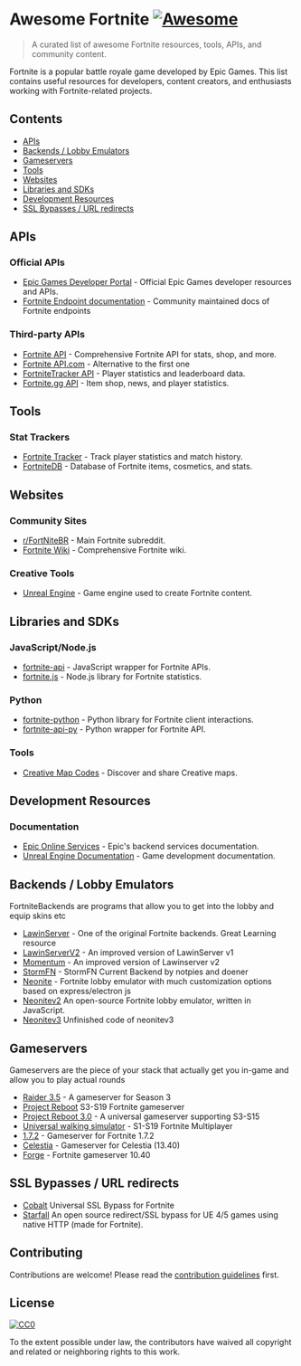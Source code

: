 # Awesome Fortnite [![Awesome](https://awesome.re/badge.svg)](https://awesome.re)

> A curated list of awesome Fortnite resources, tools, APIs, and community content.

Fortnite is a popular battle royale game developed by Epic Games. This list contains useful resources for developers, content creators, and enthusiasts working with Fortnite-related projects.

## Contents

- [APIs](#apis)
- [Backends / Lobby Emulators](#backends--lobby-emulators)
- [Gameservers](#gameservers)
- [Tools](#tools)
- [Websites](#websites)
- [Libraries and SDKs](#libraries-and-sdks)
- [Development Resources](#development-resources)
- [SSL Bypasses / URL redirects](#ssl-bypasses--url-redirects)

## APIs

### Official APIs

- [Epic Games Developer Portal](https://dev.epicgames.com/) - Official Epic Games developer resources and APIs.
- [Fortnite Endpoint documentation](https://github.com/LeleDerGrasshalmi/FortniteEndpointsDocumentation) - Community maintained docs of Fortnite endpoints

### Third-party APIs

- [Fortnite API](https://fortniteapi.io/) - Comprehensive Fortnite API for stats, shop, and more.
- [Fortnite API.com](https://fortnite-api.com) - Alternative to the first one
- [FortniteTracker API](https://fortnitetracker.com/site-api) - Player statistics and leaderboard data.
- [Fortnite.gg API](https://fortnite.gg/) - Item shop, news, and player statistics.

## Tools

### Stat Trackers

- [Fortnite Tracker](https://fortnitetracker.com/) - Track player statistics and match history.
- [FortniteDB](https://fortnitedb.com/) - Database of Fortnite items, cosmetics, and stats.

## Websites

### Community Sites

- [r/FortNiteBR](https://www.reddit.com/r/FortNiteBR/) - Main Fortnite subreddit.
- [Fortnite Wiki](https://fortnite.fandom.com/) - Comprehensive Fortnite wiki.

### Creative Tools

- [Unreal Engine](https://www.unrealengine.com/) - Game engine used to create Fortnite content.

## Libraries and SDKs

### JavaScript/Node.js

- [fortnite-api](https://www.npmjs.com/package/fortnite-api) - JavaScript wrapper for Fortnite APIs.
- [fortnite.js](https://www.npmjs.com/package/fortnite.js) - Node.js library for Fortnite statistics.

### Python

- [fortnite-python](https://github.com/Terbau/fortnitepy) - Python library for Fortnite client interactions.
- [fortnite-api-py](https://pypi.org/project/fortnite-api/) - Python wrapper for Fortnite API.

### Tools

- [Creative Map Codes](https://www.epicgames.com/fortnite/creative/discover) - Discover and share Creative maps.

## Development Resources

### Documentation

- [Epic Online Services](https://dev.epicgames.com/docs/services) - Epic's backend services documentation.
- [Unreal Engine Documentation](https://docs.unrealengine.com/) - Game development documentation.

## Backends / Lobby Emulators

FortniteBackends are programs that allow you to get into the lobby and equip skins etc

- [LawinServer](https://github.com/Lawin0129/LawinServer) - One of the original Fortnite backends. Great Learning resource
- [LawinServerV2](https://github.com/Lawin0129/LawinServer) - An improved version of LawinServer v1
- [Momentum](https://github.com/Nexus-FN/Momentum) - An improved version of Lawinserver v2
- [StormFN](https://github.com/StormFNDev/StormFN-Backend) - StormFN Current Backend by notpies and doener
- [Neonite](https://github.com/NeoniteDev/neonite) - Fortnite lobby emulator with much customization options based on express/electron js
- [Neonitev2](https://github.com/NeoniteDev/NeoniteV2) An open-source Fortnite lobby emulator, written in JavaScript.
- [Neonitev3](https://github.com/NeoniteDev/NeoniteV3) Unfinished code of neonitev3

## Gameservers

Gameservers are the piece of your stack that actually get you in-game and allow you to play actual rounds

- [Raider 3.5](https://github.com/kem0x/raider3.5) - A gameserver for Season 3
- [Project Reboot](https://github.com/Milxnor/Project-Reboot) S3-S19 Fortnite gameserver
- [Project Reboot 3.0](https://github.com/Milxnor/Project-Reboot-3.0) - A universal gameserver supporting S3-S15
- [Universal walking simulator](https://github.com/Milxnor/Universal-Walking-Simulator) - S1-S19 Fortnite Multiplayer
- [1.7.2](https://github.com/plooshi/1.7.2) - Gameserver for Fortnite 1.7.2
- [Celestia](https://github.com/plooshi/CelestiaGS) - Gameserver for Celestia (13.40)
- [Forge](https://github.com/ForgeFN/Forge) - Fortnite gameserver 10.40

## SSL Bypasses / URL redirects

- [Cobalt](https://github.com/Milxnor/Cobalt) Universal SSL Bypass for Fortnite
- [Starfall](https://github.com/plooshi/Starfall) An open source redirect/SSL bypass for UE 4/5 games using native HTTP (made for Fortnite).

## Contributing

Contributions are welcome! Please read the [contribution guidelines](CONTRIBUTING.md) first.

## License

[![CC0](https://mirrors.creativecommons.org/presskit/buttons/88x31/svg/cc-zero.svg)](https://creativecommons.org/publicdomain/zero/1.0/)

To the extent possible under law, the contributors have waived all copyright and related or neighboring rights to this work.
